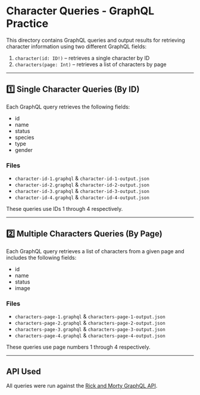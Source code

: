 # Character Queries - GraphQL Practice

This directory contains GraphQL queries and output results for retrieving character information using two different GraphQL fields:

1. `character(id: ID!)` – retrieves a single character by ID
2. `characters(page: Int)` – retrieves a list of characters by page

---

## 1️⃣ Single Character Queries (By ID)

Each GraphQL query retrieves the following fields:

- id
- name
- status
- species
- type
- gender

### Files

- `character-id-1.graphql` & `character-id-1-output.json`
- `character-id-2.graphql` & `character-id-2-output.json`
- `character-id-3.graphql` & `character-id-3-output.json`
- `character-id-4.graphql` & `character-id-4-output.json`

These queries use IDs 1 through 4 respectively.

---

## 2️⃣ Multiple Characters Queries (By Page)

Each GraphQL query retrieves a list of characters from a given page and includes the following fields:

- id
- name
- status
- image

### Files

- `characters-page-1.graphql` & `characters-page-1-output.json`
- `characters-page-2.graphql` & `characters-page-2-output.json`
- `characters-page-3.graphql` & `characters-page-3-output.json`
- `characters-page-4.graphql` & `characters-page-4-output.json`

These queries use page numbers 1 through 4 respectively.

---

## API Used

All queries were run against the [Rick and Morty GraphQL API](https://rickandmortyapi.com/graphql).
